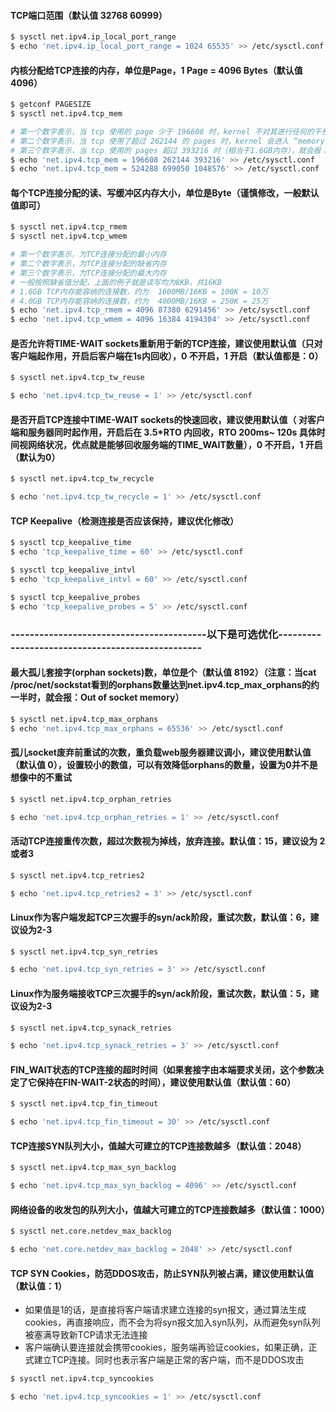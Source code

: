 #### TCP端口范围（默认值 32768 60999）
```bash
$ sysctl net.ipv4.ip_local_port_range                                   # 查看 TCP 端口范围
$ echo 'net.ipv4.ip_local_port_range = 1024 65535' >> /etc/sysctl.conf  # 修改 TCP 端口范围为 1024 65535
```

#### 内核分配给TCP连接的内存，单位是Page，1 Page = 4096 Bytes（默认值 4096）
```bash
$ getconf PAGESIZE                                                      # 查看内核分配给 TCP 连接的内存
$ sysctl net.ipv4.tcp_mem                                               # 查看内核分配给TCP连接的内存

# 第一个数字表示，当 tcp 使用的 page 少于 196608 时，kernel 不对其进行任何的干预
# 第二个数字表示，当 tcp 使用了超过 262144 的 pages 时，kernel 会进入 “memory pressure” 压力模式
# 第三个数字表示，当 tcp 使用的 pages 超过 393216 时（相当于1.6GB内存），就会报：Out of socket memory
$ echo 'net.ipv4.tcp_mem = 196608 262144 393216' >> /etc/sysctl.conf    # 适用于4GB内存的机器
$ echo 'net.ipv4.tcp_mem = 524288 699050 1048576' >> /etc/sysctl.conf   # 适用于8GB内存的机器（TCP连接最多约使用4GB内存）
```

#### 每个TCP连接分配的读、写缓冲区内存大小，单位是Byte（谨慎修改，一般默认值即可）
```bash
$ sysctl net.ipv4.tcp_rmem                                              # 查看每个TCP连接读的缓冲区内存大小
$ sysctl net.ipv4.tcp_wmem                                              # 查看每个TCP连接读的缓冲区内存大小

# 第一个数字表示，为TCP连接分配的最小内存
# 第二个数字表示，为TCP连接分配的缺省内存
# 第三个数字表示，为TCP连接分配的最大内存
# 一般按照缺省值分配，上面的例子就是读写均为8KB，共16KB
# 1.6GB TCP内存能容纳的连接数，约为  1600MB/16KB = 100K = 10万
# 4.0GB TCP内存能容纳的连接数，约为  4000MB/16KB = 250K = 25万
$ echo 'net.ipv4.tcp_rmem = 4096 87380 6291456' >> /etc/sysctl.conf     # 修改读的缓冲区内存大小
$ echo 'net.ipv4.tcp_wmem = 4096 16384 4194304' >> /etc/sysctl.conf     # 修改写的缓冲区内存大小
```

#### 是否允许将TIME-WAIT sockets重新用于新的TCP连接，建议使用默认值（只对客户端起作用，开启后客户端在1s内回收），0 不开启，1 开启（默认值都是：0）
```bash
$ sysctl net.ipv4.tcp_tw_reuse                                          # 查看

$ echo 'net.ipv4.tcp_tw_reuse = 1' >> /etc/sysctl.conf                  # 修改
```

#### 是否开启TCP连接中TIME-WAIT sockets的快速回收，建议使用默认值（ 对客户端和服务器同时起作用，开启后在 3.5*RTO 内回收，RTO 200ms~ 120s 具体时间视网络状况，优点就是能够回收服务端的TIME_WAIT数量），0 不开启，1 开启（默认为0）
```bash
$ sysctl net.ipv4.tcp_tw_recycle                                        # 查看

$ echo 'net.ipv4.tcp_tw_recycle = 1' >> /etc/sysctl.conf                # 修改
```

#### TCP Keepalive（检测连接是否应该保持，建议优化修改）
```bash
$ sysctl tcp_keepalive_time                                             # 查看连接成功，多久以后发送第一次检测数据包
$ echo 'tcp_keepalive_time = 60' >> /etc/sysctl.conf                    # 修改连接成功，多久以后发送第一次检测数据包（单位秒）

$ sysctl tcp_keepalive_intvl                                            # 查看检测连接是否应该保持的间隔时间
$ echo 'tcp_keepalive_intvl = 60' >> /etc/sysctl.conf                   # 修改检测连接是否应该保持的间隔时间（单位秒）

$ sysctl tcp_keepalive_probes                                           # 查看检测连接是否应该保持的检测总次数
$ echo 'tcp_keepalive_probes = 5' >> /etc/sysctl.conf                   # 修改检测连接是否应该保持的检测总次数（单位秒）
```

### -----------------------------------------以下是可选优化-------------------------------------------------

#### 最大孤儿套接字(orphan sockets)数，单位是个（默认值 8192）（注意：当cat /proc/net/sockstat看到的orphans数量达到net.ipv4.tcp_max_orphans的约一半时，就会报：Out of socket memory）
```bash
$ sysctl net.ipv4.tcp_max_orphans                                       # 查看最大孤儿套接字(orphan sockets)数
$ echo 'net.ipv4.tcp_max_orphans = 65536' >> /etc/sysctl.conf           # 修改最大孤儿套接字(orphan sockets)数
```

#### 孤儿socket废弃前重试的次数，重负载web服务器建议调小，建议使用默认值（默认值 0），设置较小的数值，可以有效降低orphans的数量，设置为0并不是想像中的不重试
```bash
$ sysctl net.ipv4.tcp_orphan_retries                                    # 查看孤儿socket废弃前重试的次数

$ echo 'net.ipv4.tcp_orphan_retries = 1' >> /etc/sysctl.conf            # 修改孤儿socket废弃前重试的次数
```

#### 活动TCP连接重传次数，超过次数视为掉线，放弃连接。默认值：15，建议设为 2或者3
```bash
$ sysctl net.ipv4.tcp_retries2                                          # 查看活动TCP连接重传次数

$ echo 'net.ipv4.tcp_retries2 = 3' >> /etc/sysctl.conf                  # 修改活动TCP连接重传次数
```

#### Linux作为客户端发起TCP三次握手的syn/ack阶段，重试次数，默认值：6，建议设为2-3
```bash
$ sysctl net.ipv4.tcp_syn_retries                                       # 查看TCP三次握手的syn/ack阶段，重试次数

$ echo 'net.ipv4.tcp_syn_retries = 3' >> /etc/sysctl.conf               # 修改TCP三次握手的syn/ack阶段，重试次数
```

#### Linux作为服务端接收TCP三次握手的syn/ack阶段，重试次数，默认值：5，建议设为2-3
```bash
$ sysctl net.ipv4.tcp_synack_retries                                    # 查看TCP三次握手的syn/ack阶段，重试次数

$ echo 'net.ipv4.tcp_synack_retries = 3' >> /etc/sysctl.conf            # 修改TCP三次握手的syn/ack阶段，重试次数
```

#### FIN_WAIT状态的TCP连接的超时时间（如果套接字由本端要求关闭，这个参数决定了它保持在FIN-WAIT-2状态的时间），建议使用默认值（默认值：60）
```bash
$ sysctl net.ipv4.tcp_fin_timeout                                       # 查看FIN_WAIT状态的TCP连接的超时时间

$ echo 'net.ipv4.tcp_fin_timeout = 30' >> /etc/sysctl.conf              # 修改FIN_WAIT状态的TCP连接的超时时间
```

#### TCP连接SYN队列大小，值越大可建立的TCP连接数越多（默认值：2048）
```bash
$ sysctl net.ipv4.tcp_max_syn_backlog                                   # 查看TCP连接SYN队列大小

$ echo 'net.ipv4.tcp_max_syn_backlog = 4096' >> /etc/sysctl.conf        # 修改TCP连接SYN队列大小
```

#### 网络设备的收发包的队列大小，值越大可建立的TCP连接数越多（默认值：1000）
```bash
$ sysctl net.core.netdev_max_backlog                                    # 网络设备的收发包的队列大小

$ echo 'net.core.netdev_max_backlog = 2048' >> /etc/sysctl.conf         # 修改网络设备的收发包的队列大小
```

#### TCP SYN Cookies，防范DDOS攻击，防止SYN队列被占满，建议使用默认值（默认值：1）
 - 如果值是1的话，是直接将客户端请求建立连接的syn报文，通过算法生成cookies，再直接响应，而不会为将syn报文加入syn队列，从而避免syn队列被塞满导致新TCP请求无法连接
 - 客户端确认要连接就会携带cookies，服务端再验证cookies，如果正确，正式建立TCP连接。同时也表示客户端是正常的客户端，而不是DDOS攻击
```bash
$ sysctl net.ipv4.tcp_syncookies                                        # 查看 TCP SYN Cookies

$ echo 'net.ipv4.tcp_syncookies = 1' >> /etc/sysctl.conf                # 修改 TCP SYN Cookies
```
